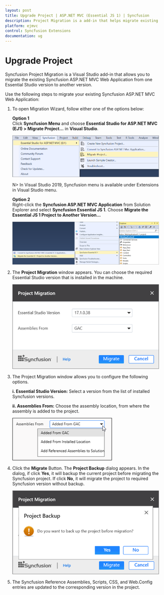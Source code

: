 ```yaml
---
layout: post
title: Upgrade Project | ASP.NET MVC (Essential JS 1) | Syncfusion
description: Project Migration is a add-in that helps migrate existing Syncfusion Essential JS 1 ASP.NET MVC project from one Syncfusion version to another version
platform: ejmvc
control: Syncfusion Extensions
documentation: ug
---
```


# Upgrade Project

Syncfusion Project Migration is a Visual Studio add-in that allows you to migrate the existing Syncfusion ASP.NET MVC Web Application from one Essential Studio version to another version.

Use the following steps to migrate your existing Syncfusion ASP.NET MVC Web Application:

1. To open Migration Wizard, follow either one of the options below: 

   **Option 1**  
   Click **Syncfusion Menu** and choose **Essential Studio for ASP.NET MVC (EJ1) > Migrate Project…** in **Visual Studio**.

   ![Syncfusion Essential JS 1 ASP.NET MVC Project Migration via Syncfusion menu](Migrate-Syncfusion-Project_images/SyncfusionMenu_ProjectMigration_img.png)

   N> In Visual Studio 2019, Syncfusion menu is available under Extensions in Visual Studio menu.

   **Option 2**  
   Right-click the **Syncfusion ASP.NET MVC Application** from Solution Explorer and select **Syncfusion Essential JS 1**. Choose **Migrate the Essential JS 1 Project to Another Version...**

   ![Syncfusion Essential JS 1 ASP.NET MVC Project Migration add-in](Migrate-Syncfusion-Project_images/ProjectMigration_img1.png)

2. The **Project Migration** window appears. You can choose the required Essential Studio version that is installed in the machine.

   ![Syncfusion Essential JS 1 ASP.NET MVC Project Migration wizard](Migrate-Syncfusion-Project_images/ProjectMigration_img2.png)

3. The Project Migration window allows you to configure the following options.

   **i. Essential Studio Version:** Select a version from the list of installed Syncfusion versions.
	  
   **ii. Assemblies From:** Choose the assembly location, from where the assembly is added to the project.
	  
   ![Choose the assembly location from where the assembly is added to the project](Migrate-Syncfusion-Project_images/ProjectMigration_img3.jpeg) 

4. Click the **Migrate** Button. The **Project Backup** dialog appears. In the dialog, if click **Yes**, it will backup the current project before migrating the Syncfusion project. If click **No**, it will migrate the project to required Syncfusion version without backup. 

     ![Syncfusion Essential JS 1 ASP.NET MVC Project Migration backup dialog](Migrate-Syncfusion-Project_images/ProjectMigration_img4.png)
      
5. The Syncfusion Reference Assemblies, Scripts, CSS, and Web.Config entries are updated to the corresponding version in the project.
